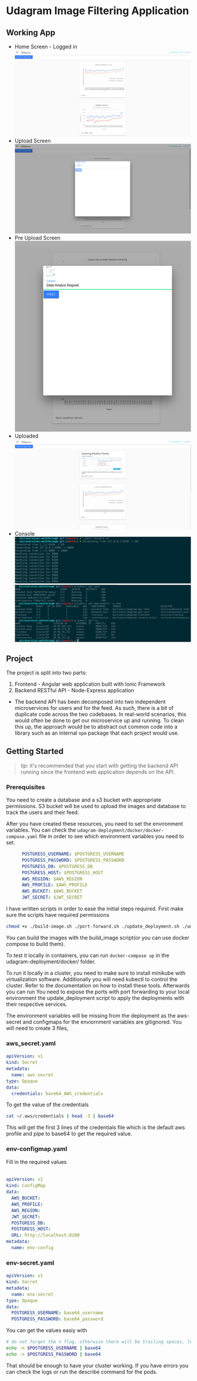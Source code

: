 # Udagram Image Filtering Application

## Working App

- Home Screen - Logged in
![Home Screen - Logged in](./screenshots/loggedin.png)
- Upload Screen
![Upload Screen](./screenshots/upload-screen.png)
- Pre Upload Screen
![Pre Upload Screen](./screenshots/pre-upload-screen.png)
- Uploaded
![Uploaded](./screenshots/uploaded.png)
- Console
![Console](./screenshots/port-forward.png)
![Pods, Deployments, Services](./screenshots/pods-deployments-services.png)


## Project

The project is split into two parts:
1. Frontend - Angular web application built with Ionic Framework
2. Backend RESTful API - Node-Express application

* The backend API has been decomposed into two independent microservices for users and for the feed. As such, there is a bit of duplicate code across the two codebases. In real-world scenarios, this would often be done to get our microservice up and running. To clean this up, the approach would be to abstract out common code into a library such as an internal `npm` package that each project would use.

## Getting Started
> _tip_: it's recommended that you start with getting the backend API running since the frontend web application depends on the API.
### Prerequisites

You need to create a database and a s3 bucket with appropriate permissions. S3 bucket will be used to upload the images and database to track the users and their feed.

After you have created these resources, you need to set the environment variables. You can check the `udagram-deployment/docker/docker-compose.yaml` file in order to see which environment variables you need to set. 

```yaml
      POSTGRESS_USERNAME: $POSTGRESS_USERNAME
      POSTGRESS_PASSWORD: $POSTGRESS_PASSWORD
      POSTGRESS_DB: $POSTGRESS_DB
      POSTGRESS_HOST: $POSTGRESS_HOST
      AWS_REGION: $AWS_REGION
      AWS_PROFILE: $AWS_PROFILE
      AWS_BUCKET: $AWS_BUCKET
      JWT_SECRET: $JWT_SECRET
```

I have written scripts in order to ease the initial steps required. First make sure the scripts have required permissions

```bash
chmod +x ./build-image.sh ./port-forward.sh ./update_deployment.sh ./udagram-deployment/k8s/apply_deployment.sh
```

You can build the images with the build_image script(or you can use docker compose to build them).

To test it locally in containers, you can run `docker-compose up` in the udagram-deployment/docker/ folder. 


To run it locally in a cluster, you need to make sure to install minikube with virtualization software. Additionally you will need kubectl to control the cluster. Refer to the documentation on how to install these tools. Afterwards you can run  You need to expose the ports with port forwarding to your local environment the update_deployment script to apply the deployments with their respective services. 

The environment variables will be missing from the deployment as the aws-secret and configmaps for the enviornment variables are gitignored. You will need to create 3 files,

### aws_secret.yaml

```yaml
apiVersion: v1
kind: Secret
metadata:
  name: aws-secret
type: Opaque
data:
  credentials: base64_AWS_credentials
```

To get the value of the credentials

```bash
cat ~/.aws/credentials | head -3 | base64
```

This will get the first 3 lines of the credentials file which is the default aws profile and pipe to base64 to get the required value.

### env-configmap.yaml

Fill in the required values

```yaml

apiVersion: v1
kind: ConfigMap
data:
  AWS_BUCKET: 
  AWS_PROFILE: 
  AWS_REGION: 
  JWT_SECRET: 
  POSTGRESS_DB: 
  POSTGRESS_HOST: 
  URL: http://localhost:8100
metadata:
  name: env-config
```

### env-secret.yaml

```yaml
apiVersion: v1
kind: Secret
metadata:
  name: env-secret
type: Opaque
data:
  POSTGRESS_USERNAME: base64_username
  POSTGRESS_PASSWORD: base64_password
```


You can get the values easiy with 

```bash
# do not forget the n flag, otherwise there will be trailing spaces, learned my lesson the hard way.
echo -n $POSTGRESS_USERNAME | base64
echo -n $POSTGRESS_PASSWORD | base64
```

That should be enough to have your cluster working. If you have errors you can check the logs or run the describe command for the pods.

